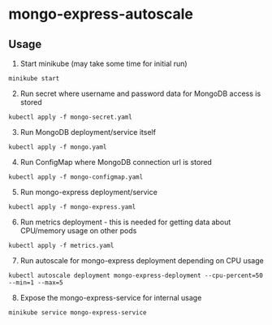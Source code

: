 mongo-express-autoscale
========

## Usage

1) Start minikube (may take some time for initial run)
```$xslt
minikube start
```

2) Run secret where username and password data for MongoDB access is stored
```$xslt
kubectl apply -f mongo-secret.yaml
```

3) Run MongoDB deployment/service itself

```$xslt
kubectl apply -f mongo.yaml
```

4) Run ConfigMap where MongoDB connection url is stored

```$xslt
kubectl apply -f mongo-configmap.yaml
```

5) Run mongo-express deployment/service

```$xslt
kubectl apply -f mongo-express.yaml
```

6) Run metrics deployment - this is needed for getting data about CPU/memory usage on other pods

```$xslt
kubectl apply -f metrics.yaml
```

7) Run autoscale for mongo-express deployment depending on CPU usage

```$xslt
kubectl autoscale deployment mongo-express-deployment --cpu-percent=50 --min=1 --max=5
```

8) Expose the mongo-express-service for internal usage

```$xslt
minikube service mongo-express-service
```



